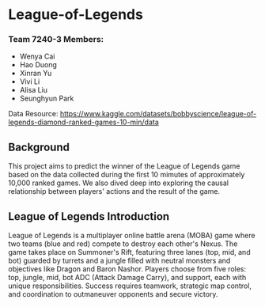 # League-of-Legends
### Team 7240-3 Members:
- Wenya Cai
- Hao Duong
- Xinran Yu
- Vivi Li
- Alisa Liu
- Seunghyun Park

Data Resource: https://www.kaggle.com/datasets/bobbyscience/league-of-legends-diamond-ranked-games-10-min/data 

## Background
This project aims to predict the winner of the League of Legends game based on the data collected during the first 10 mimutes of approximately 10,000 ranked games. We also dived deep into exploring the causal relationship between players' actions and the result of the game.

## League of Legends Introduction
League of Legends is a multiplayer online battle arena (MOBA) game where two teams (blue and red) compete to destroy each other's Nexus. The game takes place on Summoner's Rift, featuring three lanes (top, mid, and bot) guarded by turrets and a jungle filled with neutral monsters and objectives like Dragon and Baron Nashor. Players choose from five roles: top, jungle, mid, bot ADC (Attack Damage Carry), and support, each with unique responsibilities. Success requires teamwork, strategic map control, and coordination to outmaneuver opponents and secure victory.





